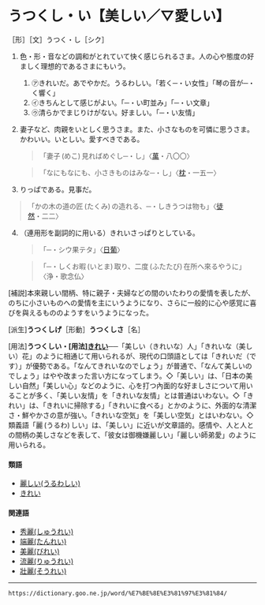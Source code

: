 # うつくし・い【美しい／▽愛しい】

［形］［文］うつく・し［シク］
1. 色・形・音などの調和がとれていて快く感じられるさま。人の心や態度の好ましく理想的であるさまにもいう。    
    1.  ㋐きれいだ。あでやかだ。うるわしい。「若く─・い女性」「琴の音が─・く響く」        
    2.  ㋑きちんとして感じがよい。「─・い町並み」「─・い文章」        
    3.  ㋒清らかでまじりけがない。好ましい。「─・い友情」
2. 妻子など、肉親をいとしく思うさま。また、小さなものを可憐に思うさま。かわいい。いとしい。愛すべきである。    
	>「妻子 (めこ) 見ればめぐし─・し」〈[萬](https://dictionary.goo.ne.jp/word/%E4%B8%87%E8%91%89%E9%9B%86_%28%E3%81%BE%E3%82%93%E3%82%88%E3%81%86%E3%81%97%E3%82%85%E3%81%86%29/#jn-210648)・八〇〇〉 
       
	>「なにもなにも、小さきものはみな─・し」〈[枕](https://dictionary.goo.ne.jp/word/%E6%9E%95%E8%8D%89%E5%AD%90/#jn-207654)・一五一〉       
3. りっぱである。見事だ。
>「かの木の道の匠 (たくみ) の造れる、─・しきうつは物も」〈[徒然](https://dictionary.goo.ne.jp/word/%E5%BE%92%E7%84%B6%E8%8D%89/#jn-148773)・二二〉
4. （連用形を副詞的に用いる）きれいさっぱりとしている。
	>「─・シウ果テタ」〈[日葡](https://dictionary.goo.ne.jp/word/%E6%97%A5%E8%91%A1%E8%BE%9E%E6%9B%B8/#jn-167551)〉

	>「─・しくお暇 (いとま) 取り、二度 (ふたたび) 在所へ來るやうに」〈浄・歌念仏〉
        

\[補説\]本來親しい間柄、特に親子・夫婦などの間のいたわりの愛情を表したが、のちに小さいものへの愛情を主にいうようになり、さらに一般的に心や感覚に喜びを與えるもののようすをいうようになった。

\[派生\]**うつくしげ**［形動］**うつくしさ**［名］

\[用法\]**うつくしい・\[用法\][きれい](https://dictionary.goo.ne.jp/word/%E7%B6%BA%E9%BA%97/#jn-58579)**──「美しい（きれいな）人」「きれいな（美しい）花」のように相通じて用いられるが、現代の口頭語としては「きれいだ（です）」が優勢である。「なんてきれいなのでしょう」が普通で、「なんて美しいのでしょう」はやや改まった言い方になってしまう。◇「美しい」は、「日本の美しい自然」「美しい心」などのように、心を打つ內面的な好ましさについて用いることが多く、「美しい友情」を「きれいな友情」とは普通はいわない。◇「きれい」は、「きれいに掃除する」「きれいに食べる」とかのように、外面的な清潔さ・鮮やかさの意が強い。「きれいな空気」を「美しい空気」とはいわない。◇類義語「麗 (うるわ) しい」は、「美しい」に近いが文章語的。感情や、人と人との間柄の美しさなどを表して、「彼女は御機嫌麗しい」「麗しい師弟愛」のように用いられる。

#### 類語

-   [麗しい(うるわしい)](https://dictionary.goo.ne.jp/word/%E9%BA%97%E3%81%97%E3%81%84/#jn-21190)
-   [きれい](https://dictionary.goo.ne.jp/word/%E7%B6%BA%E9%BA%97/#jn-58579)

#### 関連語

-   [秀麗(しゅうれい)](https://dictionary.goo.ne.jp/word/%E7%A7%80%E9%BA%97/#jn-104794)
-   [端麗(たんれい)](https://dictionary.goo.ne.jp/word/%E7%AB%AF%E9%BA%97/#jn-140762)
-   [美麗(びれい)](https://dictionary.goo.ne.jp/word/%E7%BE%8E%E9%BA%97/#jn-188766)
-   [流麗(りゅうれい)](https://dictionary.goo.ne.jp/word/%E6%B5%81%E9%BA%97/#jn-232231)
-   [壯麗(そうれい)](https://dictionary.goo.ne.jp/word/%E5%A3%AE%E9%BA%97/#jn-129623)

---
`https://dictionary.goo.ne.jp/word/%E7%BE%8E%E3%81%97%E3%81%84/`